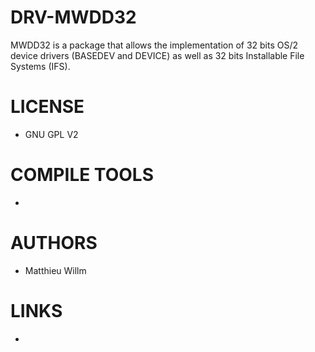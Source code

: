 DRV-MWDD32
==========

MWDD32 is a package that allows the implementation of 32 bits OS/2 device drivers (BASEDEV and DEVICE) as well as 32 bits Installable File Systems (IFS). 


LICENSE
===============
- GNU GPL V2

COMPILE TOOLS
===============
* 

AUTHORS
===============
* Matthieu Willm

LINKS
===============
* 
